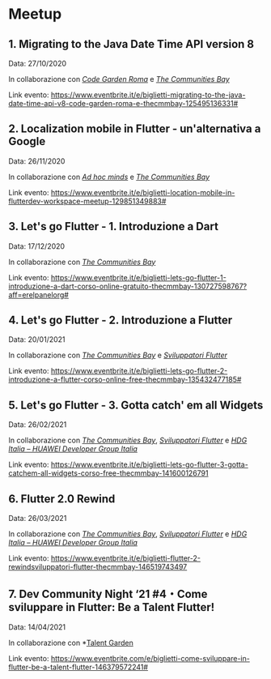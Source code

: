 # Meetup

## 1. Migrating to the Java Date Time API version 8
Data: 27/10/2020

In collaborazione con *[Code Garden Roma](https://thecmmbay.com/cmm/codegardenroma/)* e *[The Communities Bay](https://thecmmbay.com/)*

Link evento: https://www.eventbrite.it/e/biglietti-migrating-to-the-java-date-time-api-v8-code-garden-roma-e-thecmmbay-125495136331#


## 2. Localization mobile in Flutter - un'alternativa a Google
Data: 26/11/2020

In collaborazione con *[Ad hoc minds](https://adhocminds.com/)* e *[The Communities Bay](https://thecmmbay.com/)*

Link evento: https://www.eventbrite.it/e/biglietti-location-mobile-in-flutterdev-workspace-meetup-129851349883#


## 3. Let's go Flutter - 1. Introduzione a Dart
Data: 17/12/2020

In collaborazione con *[The Communities Bay](https://thecmmbay.com/)*

Link evento: https://www.eventbrite.it/e/biglietti-lets-go-flutter-1-introduzione-a-dart-corso-online-gratuito-thecmmbay-130727598767?aff=erelpanelorg#


## 4. Let's go Flutter - 2. Introduzione a Flutter
Data: 20/01/2021

In collaborazione con *[The Communities Bay](https://thecmmbay.com/)* e *[Sviluppatori Flutter](https://www.linkedin.com/groups/9017108/)*

Link evento: https://www.eventbrite.it/e/biglietti-lets-go-flutter-2-introduzione-a-flutter-corso-online-free-thecmmbay-135432477185#


## 5. Let's go Flutter - 3. Gotta catch' em all Widgets
Data: 26/02/2021

In collaborazione con *[The Communities Bay](https://thecmmbay.com/)*, *[Sviluppatori Flutter](https://www.linkedin.com/groups/9017108/)* e *[HDG Italia – HUAWEI Developer Group Italia](https://meetup.com/HDG-Italia)*

Link evento: https://www.eventbrite.it/e/biglietti-lets-go-flutter-3-gotta-catchem-all-widgets-corso-free-thecmmbay-141600126791


## 6. Flutter 2.0 Rewind
Data: 26/03/2021

In collaborazione con *[The Communities Bay](https://thecmmbay.com/)*, *[Sviluppatori Flutter](https://www.linkedin.com/groups/9017108/)* e *[HDG Italia – HUAWEI Developer Group Italia](https://meetup.com/HDG-Italia)*

Link evento: https://www.eventbrite.it/e/biglietti-flutter-2-rewindsviluppatori-flutter-thecmmbay-146519743497


## 7. Dev Community Night ‘21 #4・Come sviluppare in Flutter: Be a Talent Flutter!
Data: 14/04/2021

In collaborazione con *[Talent Garden](https://talentgarden.org/it/)

Link evento: https://www.eventbrite.com/e/biglietti-come-sviluppare-in-flutter-be-a-talent-flutter-146379572241#
